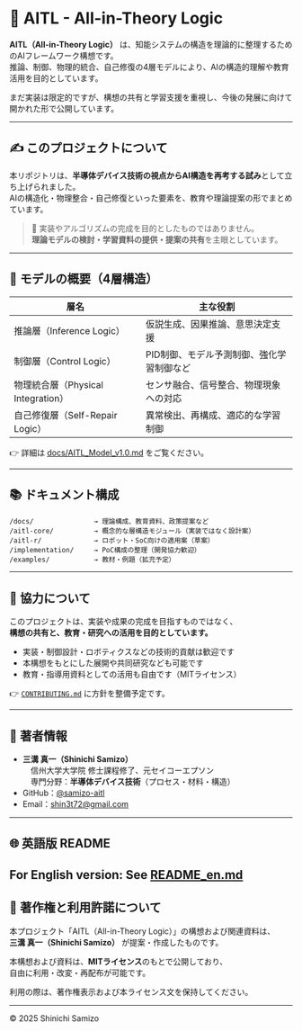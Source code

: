 # 🧠 AITL - All-in-Theory Logic

**AITL（All-in-Theory Logic）** は、知能システムの構造を理論的に整理するためのAIフレームワーク構想です。  
推論、制御、物理的統合、自己修復の4層モデルにより、AIの構造的理解や教育活用を目的としています。

まだ実装は限定的ですが、構想の共有と学習支援を重視し、今後の発展に向けて開かれた形で公開しています。

---

## ✍️ このプロジェクトについて

本リポジトリは、**半導体デバイス技術の視点からAI構造を再考する試み**として立ち上げられました。  
AIの構造化・物理整合・自己修復といった要素を、教育や理論提案の形でまとめています。

> 🔎 実装やアルゴリズムの完成を目的としたものではありません。  
> **理論モデルの検討・学習資料の提供・提案の共有**を主眼としています。

---

## 🧱 モデルの概要（4層構造）

| 層名 | 主な役割 |
|------|-----------|
| 推論層（Inference Logic） | 仮説生成、因果推論、意思決定支援 |
| 制御層（Control Logic） | PID制御、モデル予測制御、強化学習制御など |
| 物理統合層（Physical Integration） | センサ融合、信号整合、物理現象への対応 |
| 自己修復層（Self-Repair Logic） | 異常検出、再構成、適応的な学習制御 |

👉 詳細は [docs/AITL_Model_v1.0.md](docs/AITL_Model_v1.0.md) をご覧ください。

---

## 📚 ドキュメント構成
```
/docs/               → 理論構成、教育資料、政策提案など
/aitl-core/          → 概念的な層構造モジュール（実装ではなく設計案）
/aitl-r/             → ロボット・SoC向けの適用案（草案）
/implementation/     → PoC構成の整理（開発協力歓迎）
/examples/           → 教材・例題（拡充予定）
```
---

## 🤝 協力について

このプロジェクトは、実装や成果の完成を目指すものではなく、  
**構想の共有と、教育・研究への活用を目的としています。**

- 実装・制御設計・ロボティクスなどの技術的貢献は歓迎です  
- 本構想をもとにした展開や共同研究なども可能です  
- 教育・指導用資料としての活用も自由です（MITライセンス）

👉 [`CONTRIBUTING.md`](CONTRIBUTING.md) に方針を整備予定です。

---

## 👤 著者情報

- **三溝 真一（Shinichi Samizo）**  
　信州大学大学院 修士課程修了、元セイコーエプソン  
　専門分野：**半導体デバイス技術**（プロセス・材料・構造）  
- GitHub：[@samizo-aitl](https://github.com/samizo-aitl)  
- Email：shin3t72@gmail.com

---

## 🌐 英語版 README

 For English version: See [README_en.md](README_en.md)
---

## 📜 著作権と利用許諾について

本プロジェクト「AITL（All-in-Theory Logic）」の構想および関連資料は、  
**三溝 真一（Shinichi Samizo）** が提案・作成したものです。

本構想および資料は、**MITライセンス**のもとで公開しており、  
自由に利用・改変・再配布が可能です。

利用の際は、著作権表示および本ライセンス文を保持してください。

---

© 2025 Shinichi Samizo
